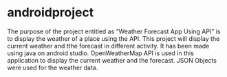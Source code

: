 # androidproject
The purpose of the project entitled as “Weather Forecast App Using API” is to display the weather of a place using the API.
This project will display the current weather and tthe forecast in different activity.
It has been made using java on android studio.
OpenWeatherMap API is used in this application to display the current weather and the forecast.
JSON Objects were used for the weather data.
